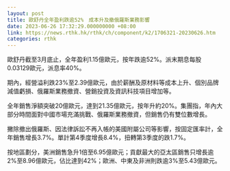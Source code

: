 ```yaml
---
layout: post
title: 歐舒丹全年盈利跌逾52%　成本升及撤俄羅斯業務影響
date: 2023-06-26 17:32:29.000000000 +08:00
link: https://news.rthk.hk/rthk/ch/component/k2/1706321-20230626.htm
categories: rthk
---
```


歐舒丹截至3月底止，全年盈利1.15億歐元，按年跌逾52%。派末期息每股0.03129歐元，派息率40%。

期內，經營溢利跌23%至2.39億歐元，由於薪酬及原材料等成本上升、個別品牌減值虧損、俄羅斯業務撤資、營銷投資及資訊科技項目增加等。

全年銷售淨額突破20億歐元，達到21.35億歐元，按年升約20%。集團指，年內大部分時間面對中國市場充滿挑戰、俄羅斯業務撤資，但銷售仍有雙位數增長。

撇除撤出俄羅斯、因法律訴訟不再入帳的美國附屬公司等影響，按固定匯率計，全年銷售增長3.7%。單計第4季度增長8.4%，扭轉第3季度的跌1.7%。

按地區劃分，美洲銷售急升1倍至6.95億歐元；貢獻最大的亞太區銷售只增長逾2%至8.96億歐元，佔比達到42%；歐洲、中東及非洲則跌逾3%至5.43億歐元。
